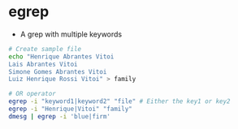 # egrep

- A grep with multiple keywords

```sh
# Create sample file
echo "Henrique Abrantes Vitoi
Lais Abrantes Vitoi
Simone Gomes Abrantes Vitoi
Luiz Henrique Rossi Vitoi" > family
```

```sh
# OR operator
egrep -i "keyword1|keyword2" "file" # Either the key1 or key2
egrep -i "Henrique|Vitoi" "family"
dmesg | egrep -i 'blue|firm'
```
